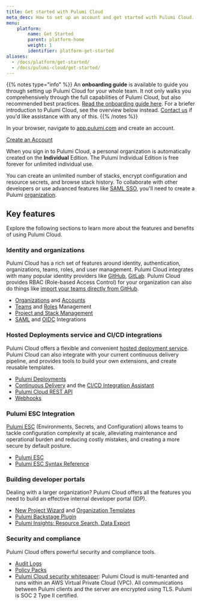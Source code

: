 ```yaml
---
title: Get started with Pulumi Cloud
meta_desc: How to set up an account and get started with Pulumi Cloud.
menu:
    platform:
        name: Get Started
        parent: platform-home
        weight: 1
        identifier: platform-get-started
aliases:
  - /docs/platform/get-started/
  - /docs/pulumi-cloud/get-started/
---
```


{{% notes type="info" %}}
An **onboarding guide** is available to guide you through setting up Pulumi Cloud for your whole team. It not only walks you comprehensively through the full capabilities of Pulumi Cloud, but also recommended best practices. [Read the onboarding guide here](./onboarding-guide). For a briefer introduction to Pulumi Cloud, see the overview below instead. [Contact us](/contact) if you'd like assistance with any of this.
{{% /notes %}}

In your browser, navigate to <a href="https://app.pulumi.com" target="_blank">app.pulumi.com</a> and create an account.

<a class="btn btn-secondary" href="https://app.pulumi.com/signup" target="_blank">Create an Account</a>

When you sign in to Pulumi Cloud, a personal organization is automatically
created on the **Individual** Edition. The Pulumi Individual Edition is free forever for unlimited individual use.

You can create an unlimited number of stacks, encrypt configuration and resource secrets, and browse stack history. To collaborate with other developers or use advanced features like [SAML SSO](/docs/administration/access-identity/saml/), you'll need to create a Pulumi [organization](/docs/pulumi-cloud/organizations/).

## Key features

Explore the following sections to learn more about the features and benefits of using Pulumi Cloud.

### Identity and organizations

Pulumi Cloud has a rich set of features around identity, authentication, organizations, teams, roles, and user management. Pulumi Cloud integrates with many popular identity providers like [GitHub](/docs/administration/organizations-teams/organizations/#github-identity-provider), [GitLab](/docs/administration/organizations-teams/organizations/#gitlab-identity-provider). Pulumi Cloud provides RBAC (Role-based Access Control) for your organization can also do things like [import your teams directly from GitHub](/docs/administration/organizations-teams/teams/#github-based-teams).

* [Organizations](/docs/pulumi-cloud/organizations/) and [Accounts](/docs/pulumi-cloud/accounts/)
* [Teams](/docs/administration/organizations-teams/teams/) and [Roles](/docs/pulumi-cloud/organizations/#organization-roles) Management
* [Project and Stack Management](/docs/platform/projects-and-stacks/)
* [SAML](/docs/administration/access-identity/saml/) and [OIDC](/docs/pulumi-cloud/oidc/) Integrations

### Hosted Deployments service and CI/CD integrations

Pulumi Cloud offers a flexible and convenient [hosted deployment service](/docs/platform/deployments/). Pulumi Cloud can also integrate with your current continuous delivery pipeline, and provides tools to build your own extensions, and create reusable templates.

* [Pulumi Deployments](/docs/platform/deployments/)
* [Continuous Delivery](/docs/using-pulumi/continuous-delivery/) and the [CI/CD Integration Assistant](/docs/platform/deployments/ci-cd-integration-assistant/)
* [Pulumi Cloud REST API](/docs/pulumi-cloud/cloud-rest-api/)
* [Webhooks](/docs/platform/webhooks/)

### Pulumi ESC Integration

[Pulumi ESC](/docs/esc/) (Environments, Secrets, and Configuration) allows teams to tackle configuration complexity at scale, alleviating maintenance and operational burden and reducing costly mistakes, and creating a more secure by default posture.

* [Pulumi ESC](/docs/esc/)
* [Pulumi ESC Syntax Reference](/docs/reference/esc-syntax/)

### Building developer portals

Dealing with a larger organization? Pulumi Cloud offers all the features you need to build an effective internal developer portal (IDP).

* [New Project Wizard](/docs/idp/developer-portals/new-project-wizard) and [Organization Templates](/docs/idp/developer-portals/templates)
* [Pulumi Backstage Plugin](/docs/idp/developer-portals/backstage)
* [Pulumi Insights: Resource Search, Data Export](/docs/intro/insights)

### Security and compliance

Pulumi Cloud offers powerful security and compliance tools.

* [Audit Logs](/docs/pulumi-cloud/audit-logs/)
* [Policy Packs](/docs/using-pulumi/crossguard/configuration/)
* [Pulumi Cloud security whitepaper](/security/pulumi-cloud-security-whitepaper.pdf): Pulumi Cloud is multi-tenanted and runs within an AWS Virtual Private Cloud (VPC). All communications between Pulumi clients and the server are encrypted using TLS. Pulumi is SOC 2 Type II certified.

